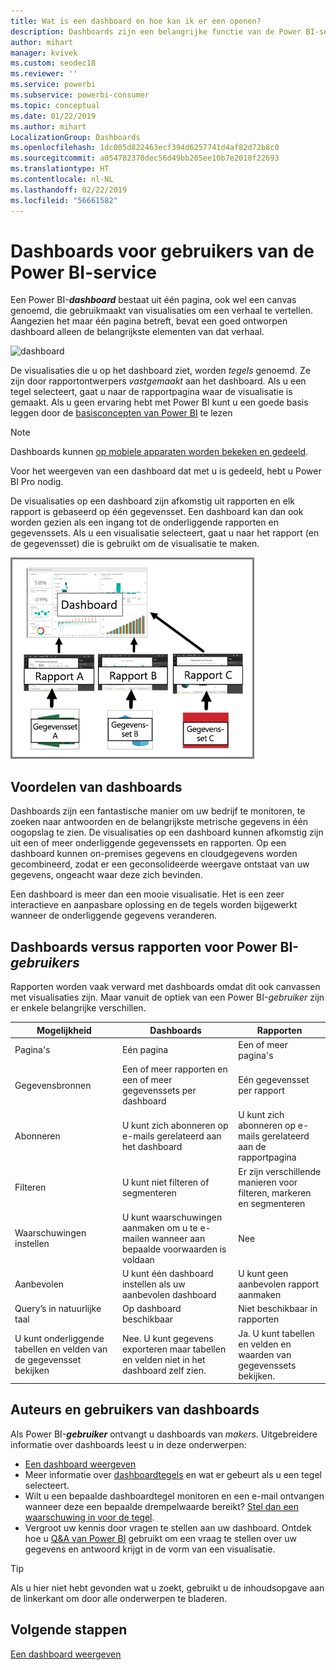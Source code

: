 ```yaml
---
title: Wat is een dashboard en hoe kan ik er een openen?
description: Dashboards zijn een belangrijke functie van de Power BI-service.
author: mihart
manager: kvivek
ms.custom: seodec18
ms.reviewer: ''
ms.service: powerbi
ms.subservice: powerbi-consumer
ms.topic: conceptual
ms.date: 01/22/2019
ms.author: mihart
LocalizationGroup: Dashboards
ms.openlocfilehash: 1dc085d822463ecf394d6257741d4af82d72b8c0
ms.sourcegitcommit: a054782370dec56d49bb205ee10b7e2018f22693
ms.translationtype: HT
ms.contentlocale: nl-NL
ms.lasthandoff: 02/22/2019
ms.locfileid: "56661582"
---
```

# <a name="dashboards-for-power-bi-service-consumers"></a>Dashboards voor gebruikers van de Power BI-service

Een Power BI-***dashboard*** bestaat uit één pagina, ook wel een canvas genoemd, die gebruikmaakt van visualisaties om een verhaal te vertellen. Aangezien het maar één pagina betreft, bevat een goed ontworpen dashboard alleen de belangrijkste elementen van dat verhaal.

![dashboard](media/end-user-dashboards/power-bi-dashboard2.png)

De visualisaties die u op het dashboard ziet, worden *tegels* genoemd. Ze zijn door rapportontwerpers *vastgemaakt* aan het dashboard. Als u een tegel selecteert, gaat u naar de rapportpagina waar de visualisatie is gemaakt. Als u geen ervaring hebt met Power BI kunt u een goede basis leggen door de [basisconcepten van Power BI](end-user-basic-concepts.md) te lezen

> [!NOTE]
> Dashboards kunnen [op mobiele apparaten worden bekeken en gedeeld](mobile/mobile-apps-view-dashboard.md).
>
> Voor het weergeven van een dashboard dat met u is gedeeld, hebt u Power BI Pro nodig.
> 

De visualisaties op een dashboard zijn afkomstig uit rapporten en elk rapport is gebaseerd op één gegevensset. Een dashboard kan dan ook worden gezien als een ingang tot de onderliggende rapporten en gegevenssets. Als u een visualisatie selecteert, gaat u naar het rapport (en de gegevensset) die is gebruikt om de visualisatie te maken.

![Diagram met de relatie tussen dashboards, rapporten en gegevenssets](media/end-user-dashboards/power-bi-diagram.png)

## <a name="advantages-of-dashboards"></a>Voordelen van dashboards
Dashboards zijn een fantastische manier om uw bedrijf te monitoren, te zoeken naar antwoorden en de belangrijkste metrische gegevens in één oogopslag te zien. De visualisaties op een dashboard kunnen afkomstig zijn uit een of meer onderliggende gegevenssets en rapporten. Op een dashboard kunnen on-premises gegevens en cloudgegevens worden gecombineerd, zodat er een geconsolideerde weergave ontstaat van uw gegevens, ongeacht waar deze zich bevinden.

Een dashboard is meer dan een mooie visualisatie. Het is een zeer interactieve en aanpasbare oplossing en de tegels worden bijgewerkt wanneer de onderliggende gegevens veranderen.

## <a name="dashboards-versus-reports-for-power-bi-consumers"></a>Dashboards versus rapporten voor Power BI-***gebruikers***
Rapporten worden vaak verward met dashboards omdat dit ook canvassen met visualisaties zijn. Maar vanuit de optiek van een Power BI-*gebruiker* zijn er enkele belangrijke verschillen.

| **Mogelijkheid** | **Dashboards** | **Rapporten** |
| --- | --- | --- |
| Pagina's |Eén pagina |Een of meer pagina's |
| Gegevensbronnen |Een of meer rapporten en een of meer gegevenssets per dashboard |Eén gegevensset per rapport |
| Abonneren |U kunt zich abonneren op e-mails gerelateerd aan het dashboard |U kunt zich abonneren op e-mails gerelateerd aan de rapportpagina |
| Filteren |U kunt niet filteren of segmenteren |Er zijn verschillende manieren voor filteren, markeren en segmenteren |
| Waarschuwingen instellen |U kunt waarschuwingen aanmaken om u te e-mailen wanneer aan bepaalde voorwaarden is voldaan |Nee |
| Aanbevolen |U kunt één dashboard instellen als uw aanbevolen dashboard |U kunt geen aanbevolen rapport aanmaken |
| Query’s in natuurlijke taal |Op dashboard beschikbaar |Niet beschikbaar in rapporten |
| U kunt onderliggende tabellen en velden van de gegevensset bekijken |Nee. U kunt gegevens exporteren maar tabellen en velden niet in het dashboard zelf zien. |Ja. U kunt tabellen en velden en waarden van gegevenssets bekijken. |


## <a name="dashboard-creators-and-dashboard-consumers"></a>Auteurs en gebruikers van dashboards
Als Power BI-***gebruiker*** ontvangt u dashboards van *makers*. Uitgebreidere informatie over dashboards leest u in deze onderwerpen:

* [Een dashboard weergeven](end-user-dashboard-open.md)
* Meer informatie over [dashboardtegels](end-user-tiles.md) en wat er gebeurt als u een tegel selecteert.
* Wilt u een bepaalde dashboardtegel monitoren en een e-mail ontvangen wanneer deze een bepaalde drempelwaarde bereikt? [Stel dan een waarschuwing in voor de tegel](end-user-alerts.md).
* Vergroot uw kennis door vragen te stellen aan uw dashboard. Ontdek hoe u [Q&A van Power BI](end-user-q-and-a.md) gebruikt om een vraag te stellen over uw gegevens en antwoord krijgt in de vorm van een visualisatie.

> [!TIP]
> Als u hier niet hebt gevonden wat u zoekt, gebruikt u de inhoudsopgave aan de linkerkant om door alle onderwerpen te bladeren.
> 

## <a name="next-steps"></a>Volgende stappen
[Een dashboard weergeven](end-user-dashboard-open.md) 